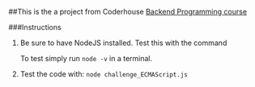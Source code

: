 ##This is the a project from Coderhouse [Backend Programming course ](http://https://www.coderhouse.es/online/programacion-backend "link")

###Instructions

1. Be sure to have NodeJS installed. Test this with the command 

	To test simply run
	`node -v`
	in a terminal.


2. Test the code with:
`node challenge_ECMAScript.js`
